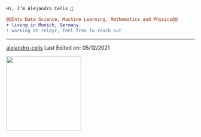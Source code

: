 ```diff
Hi, I’m Alejandro Celis 👋

@@Into Data Science, Machine Learning, Mathematics and Physics@@
+ living in Munich, Germany.
! working at relayr, feel free to reach out
```
------
[alejandro-celis](https://github.com/alejandro-celis)
Last Edited on: 05/12/2021

<img align="left" height="200" src="https://media.giphy.com/media/HUplkVCPY7jTW/giphy.gif"/>

